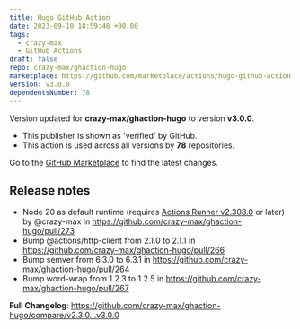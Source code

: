 ```yaml
---
title: Hugo GitHub Action
date: 2023-09-10 18:59:48 +00:00
tags:
  - crazy-max
  - GitHub Actions
draft: false
repo: crazy-max/ghaction-hugo
marketplace: https://github.com/marketplace/actions/hugo-github-action
version: v3.0.0
dependentsNumber: 78
---
```



Version updated for **crazy-max/ghaction-hugo** to version **v3.0.0**.
- This publisher is shown as 'verified' by GitHub.
- This action is used across all versions by **78** repositories.

Go to the [GitHub Marketplace](https://github.com/marketplace/actions/hugo-github-action) to find the latest changes.

## Release notes

* Node 20 as default runtime (requires [Actions Runner v2.308.0](https://github.com/actions/runner/releases/tag/v2.308.0) or later) by @crazy-max in https://github.com/crazy-max/ghaction-hugo/pull/273
* Bump @actions/http-client from 2.1.0 to 2.1.1 in https://github.com/crazy-max/ghaction-hugo/pull/266
* Bump semver from 6.3.0 to 6.3.1 in https://github.com/crazy-max/ghaction-hugo/pull/264
* Bump word-wrap from 1.2.3 to 1.2.5 in https://github.com/crazy-max/ghaction-hugo/pull/267

**Full Changelog**: https://github.com/crazy-max/ghaction-hugo/compare/v2.3.0...v3.0.0

